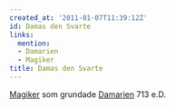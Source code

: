 ```yaml
---
created_at: '2011-01-07T11:39:12Z'
id: Damas den Svarte
links:
  mention:
  - Damarien
  - Magiker
title: Damas den Svarte
---
```


[Magiker] som grundade [Damarien] 713 e.D.

  [Magiker]: Magiker
  [Damarien]: Damarien
